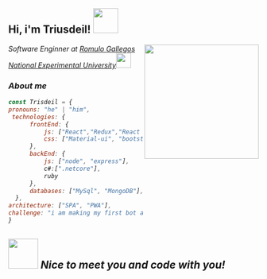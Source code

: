 <h2>Hi, i'm Triusdeil! <img src="https://media.giphy.com/media/d62F1of1t5jajnruO5/giphy.gif" width="50" /></h2>
<img align='right' src="https://media.giphy.com/media/zMr7ul26OxrVbgPic8/giphy.gif" width="230">
<p><em>Software Enginner at <a href="http://dace.unerg.me/">Romulo Gallegos National Experimental University</a><img src="https://media.giphy.com/media/jt9Z0mUseh7PF3fcYp/giphy.gif" width="30">
  
  ###  About me
  ```javascript
const Trisdeil = {
  pronouns: "he" | "him",
   technologies: {
        frontEnd: {
            js: ["React","Redux","React Native"],
            css: ["Material-ui", "bootstrap" ]
        },
        backEnd: {
            js: ["node", "express"],
            c#:[".netcore"],
            ruby
        },
        databases: ["MySql", "MongoDB"],
    },
  architecture: ["SPA", "PWA"],
  challenge: "i am making my first bot and moving my projects to typescript"
}
```
  <img src="https://media.giphy.com/media/s69IuUIxYf4zkHpu4I/giphy.gif" width="60"> <em><b>Nice to meet you and code with you!</b></em>
---
